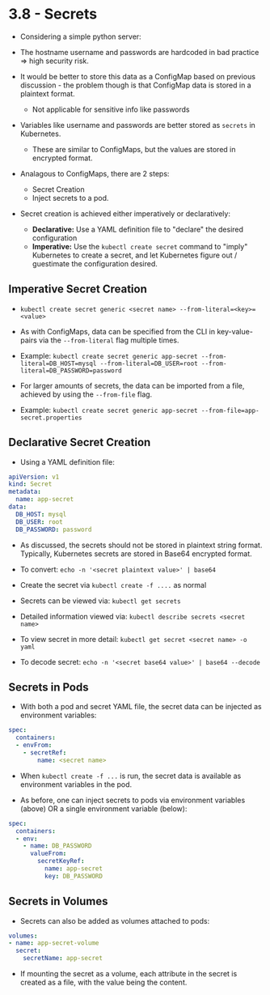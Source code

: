 # 3.8 - Secrets

- Considering a simple python server:
- The hostname username and passwords are hardcoded in bad practice => high security risk.
- It would be better to store this data as a ConfigMap based on previous discussion - the problem though is that ConfigMap data is stored in a plaintext format.
  - Not applicable for sensitive info like passwords

- Variables like username and passwords are better stored as `secrets` in Kubernetes.
  - These are similar to ConfigMaps, but the values are stored in encrypted format.

- Analagous to ConfigMaps, there are 2 steps:
  - Secret Creation
  - Inject secrets to a pod.

- Secret creation is achieved either imperatively or declaratively:
  - **Declarative:** Use a YAML definition file to "declare" the desired configuration
  - **Imperative:** Use the `kubectl create secret` command to "imply" Kubernetes to create a secret, and let Kubernetes figure out / guestimate the configuration desired.

## Imperative Secret Creation

- `kubectl create secret generic <secret name> --from-literal=<key>=<value>`

- As with ConfigMaps, data can be specified from the CLI in key-value-pairs via the `--from-literal` flag multiple times.

- Example: `kubectl create secret generic app-secret --from-literal=DB_HOST=mysql --from-literal=DB_USER=root --from-literal=DB_PASSWORD=password`

- For larger amounts of secrets, the data can be imported from a file, achieved by using the `--from-file` flag.

- Example: `kubectl create secret generic app-secret --from-file=app-secret.properties`

## Declarative Secret Creation

- Using a YAML definition file:

```yaml
apiVersion: v1
kind: Secret
metadata:
  name: app-secret
data:
  DB_HOST: mysql
  DB_USER: root
  DB_PASSWORD: password
```

- As discussed, the secrets should not be stored in plaintext string format. Typically, Kubernetes secrets are stored in Base64 encrypted format.
- To convert: `echo -n '<secret plaintext value>' | base64`
- Create the secret via `kubectl create -f ....` as normal
- Secrets can be viewed via: `kubectl get secrets`
- Detailed information viewed via: `kubectl describe secrets <secret name>`

- To view secret in more detail: `kubectl get secret <secret name> -o yaml`

- To decode secret: `echo -n '<secret base64 value>' | base64 --decode`

## Secrets in Pods

- With both a pod and secret YAML file, the secret data can be injected as environment variables:

```yaml
spec:
  containers:
  - envFrom:
    - secretRef:
        name: <secret name>
```

- When `kubectl create -f ...` is run, the secret data is available as environment variables in the pod.

- As before, one can inject secrets to pods via environment variables (above) OR a single environment variable (below):

```yaml
spec:
  containers:
  - env:
    - name: DB_PASSWORD
      valueFrom:
        secretKeyRef:
          name: app-secret
          key: DB_PASSWORD
```

## Secrets in Volumes

- Secrets can also be added as volumes attached to pods:

```yaml
volumes:
- name: app-secret-volume
  secret:
    secretName: app-secret
```

- If mounting the secret as a volume, each attribute in the secret is created as a file, with the value being the content.
